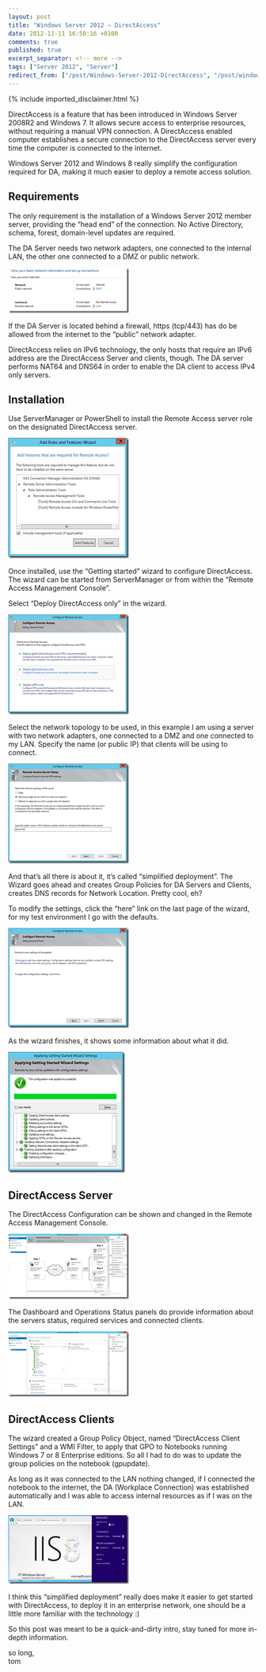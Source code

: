 ```yaml
---
layout: post
title: "Windows Server 2012 – DirectAccess"
date: 2012-11-11 16:50:16 +0100
comments: true
published: true
excerpt_separator: <!-- more -->
tags: ["Server 2012", "Server"]
redirect_from: ["/post/Windows-Server-2012-DirectAccess", "/post/windows-server-2012-directaccess"]
---
```

<!-- more -->
{% include imported_disclaimer.html %}
<p>DirectAccess is a feature that has been introduced in Windows Server 2008R2 and Windows 7. It allows secure access to enterprise resources, without requiring a manual VPN connection. A DirectAccess enabled computer establishes a secure connection to the DirectAccess server every time the computer is connected to the internet.</p>  <p>Windows Server 2012 and Windows 8 really simplify the configuration required for DA, making it much easier to deploy a remote access solution.</p>  <h2>Requirements</h2>  <p>The only requirement is the installation of a Windows Server 2012 member server, providing the “head end” of the connection. No Active Directory, schema, forest, domain-level updates are required.</p>  <p>The DA Server needs two network adapters, one connected to the internal LAN, the other one connected to a DMZ or public network.</p>  <p><a href="/assets/image_454.png"><img title="image" style="border-left-width: 0px; border-right-width: 0px; border-bottom-width: 0px; display: inline; border-top-width: 0px" border="0" alt="image" src="/assets/image_thumb_452.png" width="244" height="92" /></a>&#160;</p>  <p>If the DA Server is located behind a firewall, https (tcp/443) has do be allowed from the internet to the “public” network adapter.</p>  <p>DirectAccess relies on IPv6 technology, the only hosts that require an IPv6 address are the DirectAccess Server and clients, though. The DA server performs NAT64 and DNS64 in order to enable the DA client to access IPv4 only servers.</p>  <h2></h2>  <h2>Installation</h2>  <p>Use ServerManager or PowerShell to install the Remote Access server role on the designated DirectAccess server.</p>  <p><a href="/assets/image_455.png"><img title="image" style="border-left-width: 0px; border-right-width: 0px; border-bottom-width: 0px; display: inline; border-top-width: 0px" border="0" alt="image" src="/assets/image_thumb_453.png" width="244" height="243" /></a> </p>  <p>Once installed, use the “Getting started” wizard to configure DirectAccess. The wizard can be started from ServerManager or from within the “Remote Access Management Console”.</p>  <p>Select “Deploy DirectAccess only” in the wizard.</p>  <p><a href="/assets/image_456.png"><img title="image" style="border-left-width: 0px; border-right-width: 0px; border-bottom-width: 0px; display: inline; border-top-width: 0px" border="0" alt="image" src="/assets/image_thumb_454.png" width="244" height="202" /></a> </p>  <p>Select the network topology to be used, in this example I am using a server with two network adapters, one connected to a DMZ and one connected to my LAN. Specify the name (or public IP) that clients will be using to connect. </p>  <p><a href="/assets/image_457.png"><img title="image" style="border-left-width: 0px; border-right-width: 0px; border-bottom-width: 0px; display: inline; border-top-width: 0px" border="0" alt="image" src="/assets/image_thumb_455.png" width="244" height="202" /></a> </p>  <p></p>  <p>And that’s all there is about it, it’s called “simplified deployment”. The Wizard goes ahead and creates Group Policies for DA Servers and Clients, creates DNS records for Network Location. Pretty cool, eh?</p>  <p>To modify the settings, click the “here” link on the last page of the wizard, for my test environment I go with the defaults.</p>  <p></p>  <p></p>  <p></p>  <p><a href="/assets/image_458.png"><img title="image" style="border-left-width: 0px; border-right-width: 0px; border-bottom-width: 0px; display: inline; border-top-width: 0px" border="0" alt="image" src="/assets/image_thumb_456.png" width="244" height="202" /></a></p>  <p>As the wizard finishes, it shows some information about what it did.</p>  <p><a href="/assets/image_459.png"><img title="image" style="border-left-width: 0px; border-right-width: 0px; border-bottom-width: 0px; display: inline; border-top-width: 0px" border="0" alt="image" src="/assets/image_thumb_457.png" width="236" height="244" /></a></p>  <h2>DirectAccess Server </h2>  <p>The DirectAccess Configuration can be shown and changed in the Remote Access Management Console.</p>  <p><a href="/assets/image_460.png"><img title="image" style="border-top: 0px; border-right: 0px; border-bottom: 0px; border-left: 0px; display: inline" border="0" alt="image" src="/assets/image_thumb_458.png" width="244" height="132" /></a> </p>  <p>The Dashboard and Operations Status panels do provide information about the servers status, required services and connected clients.</p>  <p><a href="/assets/image_461.png"><img title="image" style="border-top: 0px; border-right: 0px; border-bottom: 0px; border-left: 0px; display: inline" border="0" alt="image" src="/assets/image_thumb_459.png" width="244" height="132" /></a> </p>  <p></p>  <h2>DirectAccess Clients</h2>  <p>The wizard created a Group Policy Object, named “DirectAccess Client Settings” and a WMI Filter, to apply that GPO to Notebooks running Windows 7 or 8 Enterprise editions. So all I had to do was to update the group policies on the notebook (gpupdate). </p>  <p>As long as it was connected to the LAN nothing changed, if I connected the notebook to the internet, the DA (Workplace Connection) was established automatically and I was able to access internal resources as if I was on the LAN.</p>  <p><a href="/assets/image_462.png"><img title="image" style="border-top: 0px; border-right: 0px; border-bottom: 0px; border-left: 0px; display: inline" border="0" alt="image" src="/assets/image_thumb_460.png" width="244" height="139" /></a> </p>  <p>I think this “simplified deployment” really does make it easier to get started with DirectAccess, to deploy it in an enterprise network, one should be a little more familiar with the technology :) </p>  <p>So this post was meant to be a quick-and-dirty intro, stay tuned for more in-depth information.</p>  <p>so long,   <br />tom</p>
